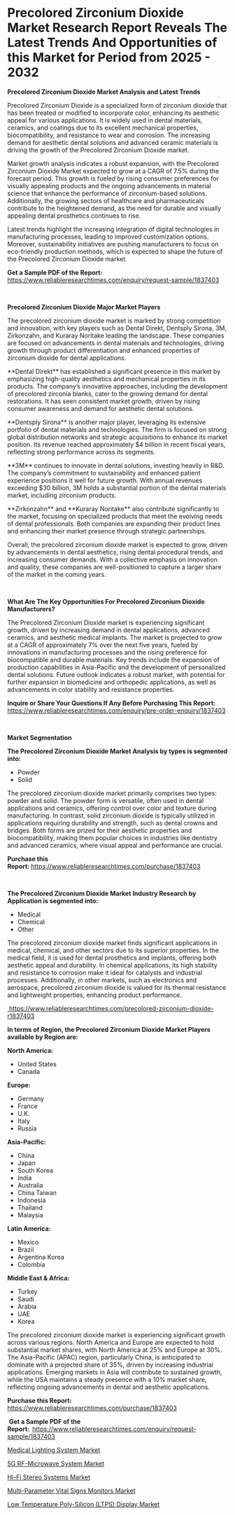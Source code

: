 <p><h1>Precolored Zirconium Dioxide Market Research Report Reveals The Latest Trends And Opportunities of this Market for Period from 2025 - 2032</h1></p><p><strong>Precolored Zirconium Dioxide Market Analysis and Latest Trends</strong></p>
<p><p>Precolored Zirconium Dioxide is a specialized form of zirconium dioxide that has been treated or modified to incorporate color, enhancing its aesthetic appeal for various applications. It is widely used in dental materials, ceramics, and coatings due to its excellent mechanical properties, biocompatibility, and resistance to wear and corrosion. The increasing demand for aesthetic dental solutions and advanced ceramic materials is driving the growth of the Precolored Zirconium Dioxide market.</p><p>Market growth analysis indicates a robust expansion, with the Precolored Zirconium Dioxide Market expected to grow at a CAGR of 7.5% during the forecast period. This growth is fueled by rising consumer preferences for visually appealing products and the ongoing advancements in material science that enhance the performance of zirconium-based solutions. Additionally, the growing sectors of healthcare and pharmaceuticals contribute to the heightened demand, as the need for durable and visually appealing dental prosthetics continues to rise.</p><p>Latest trends highlight the increasing integration of digital technologies in manufacturing processes, leading to improved customization options. Moreover, sustainability initiatives are pushing manufacturers to focus on eco-friendly production methods, which is expected to shape the future of the Precolored Zirconium Dioxide market.</p></p>
<p><strong>Get a Sample PDF of the Report:&nbsp;</strong> <a href="https://www.reliableresearchtimes.com/enquiry/request-sample/1837403?utm_campaign=2105&utm_medium=2&utm_source=Github&utm_content=ia&utm_term=03022025&utm_id=precolored-zirconium-dioxide">https://www.reliableresearchtimes.com/enquiry/request-sample/1837403</a></p>
<p>&nbsp;</p>
<p><strong>Precolored Zirconium Dioxide Major Market Players</strong></p>
<p><p>The precolored zirconium dioxide market is marked by strong competition and innovation, with key players such as Dental Direkt, Dentsply Sirona, 3M, Zirkonzahn, and Kuraray Noritake leading the landscape. These companies are focused on advancements in dental materials and technologies, driving growth through product differentiation and enhanced properties of zirconium dioxide for dental applications.</p><p>**Dental Direkt** has established a significant presence in this market by emphasizing high-quality aesthetics and mechanical properties in its products. The company’s innovative approaches, including the development of precolored zirconia blanks, cater to the growing demand for dental restorations. It has seen consistent market growth, driven by rising consumer awareness and demand for aesthetic dental solutions.</p><p>**Dentsply Sirona** is another major player, leveraging its extensive portfolio of dental materials and technologies. The firm is focused on strong global distribution networks and strategic acquisitions to enhance its market position. Its revenue reached approximately $4 billion in recent fiscal years, reflecting strong performance across its segments.</p><p>**3M** continues to innovate in dental solutions, investing heavily in R&D. The company’s commitment to sustainability and enhanced patient experience positions it well for future growth. With annual revenues exceeding $30 billion, 3M holds a substantial portion of the dental materials market, including zirconium products.</p><p>**Zirkonzahn** and **Kuraray Noritake** also contribute significantly to the market, focusing on specialized products that meet the evolving needs of dental professionals. Both companies are expanding their product lines and enhancing their market presence through strategic partnerships.</p><p>Overall, the precolored zirconium dioxide market is expected to grow, driven by advancements in dental aesthetics, rising dental procedural trends, and increasing consumer demands. With a collective emphasis on innovation and quality, these companies are well-positioned to capture a larger share of the market in the coming years.</p></p>
<p>&nbsp;</p>
<p><strong>What Are The Key Opportunities For Precolored Zirconium Dioxide Manufacturers?</strong></p>
<p><p>The Precolored Zirconium Dioxide market is experiencing significant growth, driven by increasing demand in dental applications, advanced ceramics, and aesthetic medical implants. The market is projected to grow at a CAGR of approximately 7% over the next five years, fueled by innovations in manufacturing processes and the rising preference for biocompatible and durable materials. Key trends include the expansion of production capabilities in Asia-Pacific and the development of personalized dental solutions. Future outlook indicates a robust market, with potential for further expansion in biomedicine and orthopedic applications, as well as advancements in color stability and resistance properties.</p></p>
<p><strong>Inquire or Share Your Questions If Any Before Purchasing This Report:</strong> <a href="https://www.reliableresearchtimes.com/enquiry/pre-order-enquiry/1837403?utm_campaign=2105&utm_medium=2&utm_source=Github&utm_content=ia&utm_term=03022025&utm_id=precolored-zirconium-dioxide">https://www.reliableresearchtimes.com/enquiry/pre-order-enquiry/1837403</a></p>
<p>&nbsp;</p>
<p><strong>Market Segmentation</strong></p>
<p><strong>The Precolored Zirconium Dioxide Market Analysis by types is segmented into:</strong></p>
<p><ul><li>Powder</li><li>Solid</li></ul></p>
<p><p>The precolored zirconium dioxide market primarily comprises two types: powder and solid. The powder form is versatile, often used in dental applications and ceramics, offering control over color and texture during manufacturing. In contrast, solid zirconium dioxide is typically utilized in applications requiring durability and strength, such as dental crowns and bridges. Both forms are prized for their aesthetic properties and biocompatibility, making them popular choices in industries like dentistry and advanced ceramics, where visual appeal and performance are crucial.</p></p>
<p><strong>Purchase this Report:&nbsp;</strong><a href="https://www.reliableresearchtimes.com/purchase/1837403?utm_campaign=2105&utm_medium=2&utm_source=Github&utm_content=ia&utm_term=03022025&utm_id=precolored-zirconium-dioxide">https://www.reliableresearchtimes.com/purchase/1837403</a></p>
<p>&nbsp;</p>
<p><strong>The Precolored Zirconium Dioxide Market Industry Research by Application is segmented into:</strong></p>
<p><ul><li>Medical</li><li>Chemical</li><li>Other</li></ul></p>
<p><p>The precolored zirconium dioxide market finds significant applications in medical, chemical, and other sectors due to its superior properties. In the medical field, it is used for dental prosthetics and implants, offering both aesthetic appeal and durability. In chemical applications, its high stability and resistance to corrosion make it ideal for catalysts and industrial processes. Additionally, in other markets, such as electronics and aerospace, precolored zirconium dioxide is valued for its thermal resistance and lightweight properties, enhancing product performance.</p></p>
<p><a href="https://www.reliableresearchtimes.com/precolored-zirconium-dioxide-r1837403?utm_campaign=2105&utm_medium=2&utm_source=Github&utm_content=ia&utm_term=03022025&utm_id=precolored-zirconium-dioxide">&nbsp;https://www.reliableresearchtimes.com/precolored-zirconium-dioxide-r1837403</a></p>
<p><strong>In terms of Region, the Precolored Zirconium Dioxide Market Players available by Region are:</strong></p>
<p>
    <p> <strong> North America: </strong>
        <ul>
            <li>United States</li>
            <li>Canada</li>
        </ul>
        </p> 
    <p> <strong> Europe: </strong>
        <ul>
            <li>Germany</li>
            <li>France</li>
            <li>U.K.</li>
            <li>Italy</li>
            <li>Russia</li>
        </ul>
        </p> 
    <p> <strong> Asia-Pacific: </strong>
        <ul>
            <li>China</li>
            <li>Japan</li>
            <li>South Korea</li>
            <li>India</li>
            <li>Australia</li>
            <li>China Taiwan</li>
            <li>Indonesia</li>
            <li>Thailand</li>
            <li>Malaysia</li>
        </ul>
        </p> 
    <p> <strong> Latin America: </strong>
        <ul>
            <li>Mexico</li>
            <li>Brazil</li>
            <li>Argentina Korea</li>
            <li>Colombia</li>
        </ul>
        </p> 
    <p> <strong> Middle East & Africa: </strong>
        <ul>
            <li>Turkey</li>
            <li>Saudi</li>
            <li>Arabia</li>
            <li>UAE</li>
            <li>Korea</li>
        </ul>
    </p>
    </p>
<p><p>The precolored zirconium dioxide market is experiencing significant growth across various regions. North America and Europe are expected to hold substantial market shares, with North America at 25% and Europe at 30%. The Asia-Pacific (APAC) region, particularly China, is anticipated to dominate with a projected share of 35%, driven by increasing industrial applications. Emerging markets in Asia will contribute to sustained growth, while the USA maintains a steady presence with a 10% market share, reflecting ongoing advancements in dental and aesthetic applications.</p></p>
<p><strong>Purchase this Report: </strong><a href="https://www.reliableresearchtimes.com/purchase/1837403?utm_campaign=2105&utm_medium=2&utm_source=Github&utm_content=ia&utm_term=03022025&utm_id=precolored-zirconium-dioxide">https://www.reliableresearchtimes.com/purchase/1837403</a></p>
<p>&nbsp;<strong>Get a Sample PDF of the Report:&nbsp;&nbsp;</strong><a href="https://www.reliableresearchtimes.com/enquiry/request-sample/1837403?utm_campaign=2105&utm_medium=2&utm_source=Github&utm_content=ia&utm_term=03022025&utm_id=precolored-zirconium-dioxide">https://www.reliableresearchtimes.com/enquiry/request-sample/1837403</a></p>
<p><strong></strong></p>
<p><p><a href="https://www.linkedin.com/pulse/complete-analysis-medical-lighting-system-markets-size-share-revenue-rf28f?utm_campaign=2105&utm_medium=2&utm_source=Github&utm_content=ia&utm_term=03022025&utm_id=precolored-zirconium-dioxide">Medical Lighting System Market</a></p><p><a href="https://www.linkedin.com/pulse/5g-rf-microwave-system-market-revenue-demand-forecast-9-cagr-peidf?utm_campaign=2105&utm_medium=2&utm_source=Github&utm_content=ia&utm_term=03022025&utm_id=precolored-zirconium-dioxide">5G RF-Microwave System Market</a></p><p><a href="https://www.linkedin.com/pulse/forecast-of6-cagr-study-hi-fi-stereo-systems-market-analysis-cetif?utm_campaign=2105&utm_medium=2&utm_source=Github&utm_content=ia&utm_term=03022025&utm_id=precolored-zirconium-dioxide">Hi-Fi Stereo Systems Market</a></p><p><a href="https://www.linkedin.com/pulse/global-multi-parameter-vital-signs-monitors-market-set-grow-b5daf?utm_campaign=2105&utm_medium=2&utm_source=Github&utm_content=ia&utm_term=03022025&utm_id=precolored-zirconium-dioxide">Multi-Parameter Vital Signs Monitors Market</a></p><p><a href="https://www.linkedin.com/pulse/low-temperature-poly-silicon-ltps-display-market-regional-outlook-4xjzf?utm_campaign=2105&utm_medium=2&utm_source=Github&utm_content=ia&utm_term=03022025&utm_id=precolored-zirconium-dioxide">Low Temperature Poly-Silicon (LTPS) Display Market</a></p></p>
